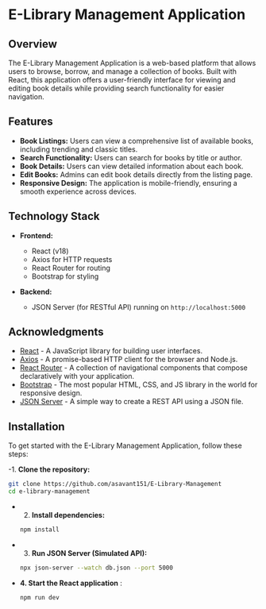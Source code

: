 # E-Library Management Application

## Overview

The E-Library Management Application is a web-based platform that allows users to browse, borrow, and manage a collection of books. Built with React, this application offers a user-friendly interface for viewing and editing book details while providing search functionality for easier navigation.

## Features

- **Book Listings:** Users can view a comprehensive list of available books, including trending and classic titles.
- **Search Functionality:** Users can search for books by title or author.
- **Book Details:** Users can view detailed information about each book.
- **Edit Books:** Admins can edit book details directly from the listing page.
- **Responsive Design:** The application is mobile-friendly, ensuring a smooth experience across devices.

## Technology Stack

- **Frontend:**
  - React (v18)
  - Axios for HTTP requests
  - React Router for routing
  - Bootstrap for styling
- **Backend:**

  - JSON Server (for RESTful API) running on `http://localhost:5000`

## Acknowledgments

- [React](https://reactjs.org/) - A JavaScript library for building user interfaces.
- [Axios](https://axios-http.com/) - A promise-based HTTP client for the browser and Node.js.
- [React Router](https://reactrouter.com/) - A collection of navigational components that compose declaratively with your application.
- [Bootstrap](https://getbootstrap.com/) - The most popular HTML, CSS, and JS library in the world for responsive design.
- [JSON Server](https://github.com/typicode/json-server) - A simple way to create a REST API using a JSON file.

## Installation

To get started with the E-Library Management Application, follow these steps:

-1. **Clone the repository:**

```bash
git clone https://github.com/asavant151/E-Library-Management
cd e-library-management
```

- 2. **Install dependencies:**

  ```bash
  npm install
  ```

- 3. **Run JSON Server (Simulated API):**

  ```bash
  npx json-server --watch db.json --port 5000
  ```

- **4. Start the React application** :

  ```bash
  npm run dev
  ```
